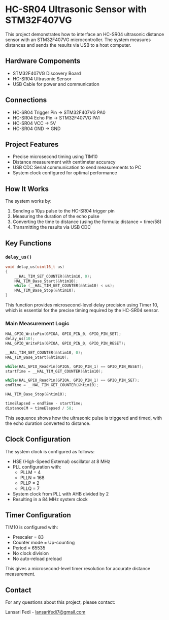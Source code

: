 # HC-SR04 Ultrasonic Sensor with STM32F407VG

This project demonstrates how to interface an HC-SR04 ultrasonic distance sensor with an STM32F407VG microcontroller. The system measures distances and sends the results via USB to a host computer.

## Hardware Components

- STM32F407VG Discovery Board
- HC-SR04 Ultrasonic Sensor
- USB Cable for power and communication

## Connections

- HC-SR04 Trigger Pin → STM32F407VG PA0
- HC-SR04 Echo Pin → STM32F407VG PA1
- HC-SR04 VCC → 5V
- HC-SR04 GND → GND

## Project Features

- Precise microsecond timing using TIM10
- Distance measurement with centimeter accuracy
- USB CDC Serial communication to send measurements to PC
- System clock configured for optimal performance

## How It Works

The system works by:

1. Sending a 10μs pulse to the HC-SR04 trigger pin
2. Measuring the duration of the echo pulse
3. Converting the time to distance (using the formula: distance = time/58)
4. Transmitting the results via USB CDC

## Key Functions

### `delay_us()`

```c
void delay_us(uint16_t us)
{
    __HAL_TIM_SET_COUNTER(&htim10, 0);
    HAL_TIM_Base_Start(&htim10);
    while (__HAL_TIM_GET_COUNTER(&htim10) < us);
    HAL_TIM_Base_Stop(&htim10);
}
```

This function provides microsecond-level delay precision using Timer 10, which is essential for the precise timing required by the HC-SR04 sensor.

### Main Measurement Logic

```c
HAL_GPIO_WritePin(GPIOA, GPIO_PIN_0, GPIO_PIN_SET);
delay_us(10);
HAL_GPIO_WritePin(GPIOA, GPIO_PIN_0, GPIO_PIN_RESET);

__HAL_TIM_SET_COUNTER(&htim10, 0);
HAL_TIM_Base_Start(&htim10);

while(HAL_GPIO_ReadPin(GPIOA, GPIO_PIN_1) == GPIO_PIN_RESET);
startTime = __HAL_TIM_GET_COUNTER(&htim10);

while(HAL_GPIO_ReadPin(GPIOA, GPIO_PIN_1) == GPIO_PIN_SET);
endTime = __HAL_TIM_GET_COUNTER(&htim10);

HAL_TIM_Base_Stop(&htim10);

timeElapsed = endTime - startTime;
distanceCM = timeElapsed / 58;
```

This sequence shows how the ultrasonic pulse is triggered and timed, with the echo duration converted to distance.

## Clock Configuration

The system clock is configured as follows:

- HSE (High-Speed External) oscillator at 8 MHz
- PLL configuration with:
  - PLLM = 4
  - PLLN = 168
  - PLLP = 2
  - PLLQ = 7
- System clock from PLL with AHB divided by 2
- Resulting in a 84 MHz system clock

## Timer Configuration

TIM10 is configured with:

- Prescaler = 83
- Counter mode = Up-counting
- Period = 65535
- No clock division
- No auto-reload preload

This gives a microsecond-level timer resolution for accurate distance measurement.

## Contact

For any questions about this project, please contact:

Lansari Fedi - lansarifedi7@gmail.com
